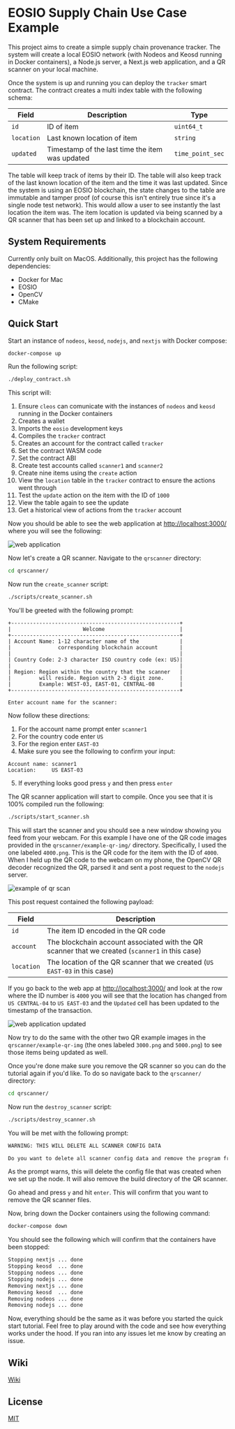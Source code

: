 # EOSIO Supply Chain Use Case Example

This project aims to create a simple supply chain provenance tracker. The system will create a local EOSIO network (with Nodeos and Keosd running in Docker containers), a Node.js server, a Next.js web application, and a QR scanner on your local machine. 

Once the system is up and running you can deploy the `tracker` smart contract. The contract creates a multi index table with the following schema:

|Field     |                  Description                   |       Type      |
|----------|------------------------------------------------|-----------------|
|`id`      | ID of item                                     | `uint64_t`      |
|`location`| Last known location of item                    | `string`        |
|`updated` | Timestamp of the last time the item was updated| `time_point_sec`|

The table will keep track of items by their ID. The table will also keep track of the last known location of the item and the time it was last updated. Since the system is using an EOSIO blockchain, the state changes to the table are immutable and tamper proof (of course this isn't entirely true since it's a single node test network). This would allow a user to see instantly the last location the item was. The item location is updated via being scanned by a QR scanner that has been set up and linked to a blockchain account. 

## System Requirements
Currently only built on MacOS. Additionally, this project has the following dependencies:

- Docker for Mac
- EOSIO
- OpenCV
- CMake

## Quick Start

Start an instance of `nodeos`, `keosd`, `nodejs`, and `nextjs` with Docker compose:

```sh
docker-compose up
```

Run the following script:

```sh
./deploy_contract.sh
```

This script will:

1. Ensure `cleos` can comunicate with the instances of `nodeos` and `keosd` running in the Docker containers
2. Creates a wallet
3. Imports the `eosio` development keys
4. Compiles the `tracker` contract
5. Creates an account for the contract called `tracker`
6. Set the contract WASM code
7. Set the contract ABI
8. Create test accounts called `scanner1` and `scanner2`
9. Create nine items using the `create` action
10. View the `location` table in the `tracker` contract to ensure the actions went through
11. Test the `update` action on the item with the ID of `1000`
12. View the table again to see the update
13. Get a historical view of actions from the `tracker` account

Now you should be able to see the web application at [http://localhost:3000/](http://localhost:3000/) where you will see the following:

![web application](./img/webapp.png)

Now let's create a QR scanner. Navigate to the `qrscanner` directory:

```sh
cd qrscanner/
```

Now run the `create_scanner` script:

```sh
./scripts/create_scanner.sh
```

You'll be greeted with the following prompt:

```
+------------------------------------------------------+
|                       Welcome                        |
+------------------------------------------------------+
| Account Name: 1-12 character name of the             |
|               corresponding blockchain account       |
|                                                      |
| Country Code: 2-3 character ISO country code (ex: US)|
|                                                      |
| Region: Region within the country that the scanner   |
|         will reside. Region with 2-3 digit zone.     |
|         Example: WEST-03, EAST-01, CENTRAL-08        |
+------------------------------------------------------+

Enter account name for the scanner: 
```

Now follow these directions:

1. For the account name prompt enter `scanner1`
2. For the country code enter `US`
3. For the region enter `EAST-03`
4. Make sure you see the following to confirm your input:

```
Account name: scanner1
Location:     US EAST-03
```

5. If everything looks good press `y` and then press `enter`

The QR scanner application will start to compile. Once you see that it is 100% compiled run the following:

```sh
./scripts/start_scanner.sh 
```

This will start the scanner and you should see a new window showing you feed from your webcam. For this example I have one of the QR code images provided in the `qrscanner/example-qr-img/` directory. Specifically, I used the one labeled `4000.png`. This is the QR code for the item with the ID of `4000`. When I held up the QR code to the webcam on my phone, the OpenCV QR decoder recognized the QR, parsed it and sent a post request to the `nodejs` server. 

![example of qr scan](./img/qrscanner.png)

This post request contained the following payload:

|Field     |Description                                                                                     |
|----------|------------------------------------------------------------------------------------------------|
|`id`      | The item ID encoded in the QR code                                                             |
|`account` | The blockchain account associated with the QR scanner that we created (`scanner1` in this case)|
|`location`| The location of the QR scanner that we created (`US EAST-03` in this case)                     |

If you go back to the web app at [http://localhost:3000/](http://localhost:3000/) and look at the row where the ID number is `4000` you will see that the location has changed from `US CENTRAL-04` to `US EAST-03` and the `Updated` cell has been updated to the timestamp of the transaction. 

![web application updated](./img/webapp2.png)

Now try to do the same with the other two QR example images in the `qrscanner/example-qr-img` (the ones labeled `3000.png` and `5000.png`) to see those items being updated as well. 

Once you're done make sure you remove the QR scanner so you can do the tutorial again if you'd like. To do so navigate back to the `qrscanner/` directory:

```sh
cd qrscanner/
```

Now run the `destroy_scanner` script:

```sh
./scripts/destroy_scanner.sh
```

You will be met with the following prompt:

```sh
WARNING: THIS WILL DELETE ALL SCANNER CONFIG DATA

Do you want to delete all scanner config data and remove the program from this machine? [y/n] 
```

As the prompt warns, this will delete the config file that was created when we set up the node. It will also remove the build directory of the QR scanner. 

Go ahead and press `y` and hit `enter`. This will confirm that you want to remove the QR scanner files.

Now, bring down the Docker containers using the following command:

```sh
docker-compose down
```

You should see the following which will confirm that the containers have been stopped:

```sh
Stopping nextjs ... done
Stopping keosd  ... done
Stopping nodeos ... done
Stopping nodejs ... done
Removing nextjs ... done
Removing keosd  ... done
Removing nodeos ... done
Removing nodejs ... done
```

Now, everything should be the same as it was before you started the quick start tutorial. Feel free to play around with the code and see how everything works under the hood. If you ran into any issues let me know by creating an issue.

## Wiki
[Wiki](https://github.com/mharrisb1/eosio-qr-supply-chain-example/wiki)

## License

[MIT](./LICENSE)